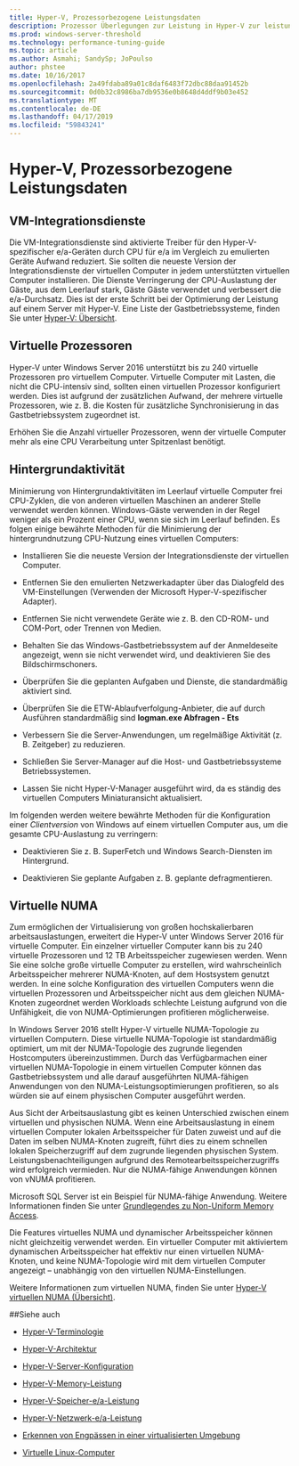 ```yaml
---
title: Hyper-V, Prozessorbezogene Leistungsdaten
description: Prozessor Überlegungen zur Leistung in Hyper-V zur leistungsoptimierung
ms.prod: windows-server-threshold
ms.technology: performance-tuning-guide
ms.topic: article
ms.author: Asmahi; SandySp; JoPoulso
author: phstee
ms.date: 10/16/2017
ms.openlocfilehash: 2a49fdaba89a01c8daf6483f72dbc88daa91452b
ms.sourcegitcommit: 0d0b32c8986ba7db9536e0b8648d4ddf9b03e452
ms.translationtype: MT
ms.contentlocale: de-DE
ms.lasthandoff: 04/17/2019
ms.locfileid: "59843241"
---
```

# <a name="hyper-v-processor-performance"></a>Hyper-V, Prozessorbezogene Leistungsdaten


## <a name="virtual-machine-integration-services"></a>VM-Integrationsdienste

Die VM-Integrationsdienste sind aktivierte Treiber für den Hyper-V-spezifischer e/a-Geräten durch CPU für e/a im Vergleich zu emulierten Geräte Aufwand reduziert. Sie sollten die neueste Version der Integrationsdienste der virtuellen Computer in jedem unterstützten virtuellen Computer installieren. Die Dienste Verringerung der CPU-Auslastung der Gäste, aus dem Leerlauf stark, Gäste Gäste verwendet und verbessert die e/a-Durchsatz. Dies ist der erste Schritt bei der Optimierung der Leistung auf einem Server mit Hyper-V. Eine Liste der Gastbetriebssysteme, finden Sie unter [Hyper-V: Übersicht](https://technet.microsoft.com/library/hh831531.aspx).

## <a name="virtual-processors"></a>Virtuelle Prozessoren

Hyper-V unter Windows Server 2016 unterstützt bis zu 240 virtuelle Prozessoren pro virtuellem Computer. Virtuelle Computer mit Lasten, die nicht die CPU-intensiv sind, sollten einen virtuellen Prozessor konfiguriert werden. Dies ist aufgrund der zusätzlichen Aufwand, der mehrere virtuelle Prozessoren, wie z. B. die Kosten für zusätzliche Synchronisierung in das Gastbetriebssystem zugeordnet ist.

Erhöhen Sie die Anzahl virtueller Prozessoren, wenn der virtuelle Computer mehr als eine CPU Verarbeitung unter Spitzenlast benötigt.

## <a name="background-activity"></a>Hintergrundaktivität

Minimierung von Hintergrundaktivitäten im Leerlauf virtuelle Computer frei CPU-Zyklen, die von anderen virtuellen Maschinen an anderer Stelle verwendet werden können. Windows-Gäste verwenden in der Regel weniger als ein Prozent einer CPU, wenn sie sich im Leerlauf befinden. Es folgen einige bewährte Methoden für die Minimierung der hintergrundnutzung CPU-Nutzung eines virtuellen Computers:

-   Installieren Sie die neueste Version der Integrationsdienste der virtuellen Computer.

-   Entfernen Sie den emulierten Netzwerkadapter über das Dialogfeld des VM-Einstellungen (Verwenden der Microsoft Hyper-V-spezifischer Adapter).

-   Entfernen Sie nicht verwendete Geräte wie z. B. den CD-ROM- und COM-Port, oder Trennen von Medien.

-   Behalten Sie das Windows-Gastbetriebssystem auf der Anmeldeseite angezeigt, wenn sie nicht verwendet wird, und deaktivieren Sie des Bildschirmschoners.

-   Überprüfen Sie die geplanten Aufgaben und Dienste, die standardmäßig aktiviert sind.

-   Überprüfen Sie die ETW-Ablaufverfolgung-Anbieter, die auf durch Ausführen standardmäßig sind **logman.exe Abfragen - Ets**

-   Verbessern Sie die Server-Anwendungen, um regelmäßige Aktivität (z. B. Zeitgeber) zu reduzieren.

-   Schließen Sie Server-Manager auf die Host- und Gastbetriebssysteme Betriebssystemen.

-   Lassen Sie nicht Hyper-V-Manager ausgeführt wird, da es ständig des virtuellen Computers Miniaturansicht aktualisiert.

Im folgenden werden weitere bewährte Methoden für die Konfiguration einer *Clientversion* von Windows auf einem virtuellen Computer aus, um die gesamte CPU-Auslastung zu verringern:

-   Deaktivieren Sie z. B. SuperFetch und Windows Search-Diensten im Hintergrund.

-   Deaktivieren Sie geplante Aufgaben z. B. geplante defragmentieren.

## <a name="virtual-numa"></a>Virtuelle NUMA

Zum ermöglichen der Virtualisierung von großen hochskalierbaren arbeitsauslastungen, erweitert die Hyper-V unter Windows Server 2016 für virtuelle Computer. Ein einzelner virtueller Computer kann bis zu 240 virtuelle Prozessoren und 12 TB Arbeitsspeicher zugewiesen werden. Wenn Sie eine solche große virtuelle Computer zu erstellen, wird wahrscheinlich Arbeitsspeicher mehrerer NUMA-Knoten, auf dem Hostsystem genutzt werden. In eine solche Konfiguration des virtuellen Computers wenn die virtuellen Prozessoren und Arbeitsspeicher nicht aus dem gleichen NUMA-Knoten zugeordnet werden Workloads schlechte Leistung aufgrund von die Unfähigkeit, die von NUMA-Optimierungen profitieren möglicherweise.

In Windows Server 2016 stellt Hyper-V virtuelle NUMA-Topologie zu virtuellen Computern. Diese virtuelle NUMA-Topologie ist standardmäßig optimiert, um mit der NUMA-Topologie des zugrunde liegenden Hostcomputers übereinzustimmen. Durch das Verfügbarmachen einer virtuellen NUMA-Topologie in einem virtuellen Computer können das Gastbetriebssystem und alle darauf ausgeführten NUMA-fähigen Anwendungen von den NUMA-Leistungsoptimierungen profitieren, so als würden sie auf einem physischen Computer ausgeführt werden.

Aus Sicht der Arbeitsauslastung gibt es keinen Unterschied zwischen einem virtuellen und physischen NUMA. Wenn eine Arbeitsauslastung in einem virtuellen Computer lokalen Arbeitsspeicher für Daten zuweist und auf die Daten im selben NUMA-Knoten zugreift, führt dies zu einem schnellen lokalen Speicherzugriff auf dem zugrunde liegenden physischen System. Leistungsbenachteiligungen aufgrund des Remotearbeitsspeicherzugriffs wird erfolgreich vermieden. Nur die NUMA-fähige Anwendungen können von vNUMA profitieren.

Microsoft SQL Server ist ein Beispiel für NUMA-fähige Anwendung. Weitere Informationen finden Sie unter [Grundlegendes zu Non-Uniform Memory Access](https://technet.microsoft.com/library/ms178144.aspx).

Die Features virtuelles NUMA und dynamischer Arbeitsspeicher können nicht gleichzeitig verwendet werden. Ein virtueller Computer mit aktiviertem dynamischen Arbeitsspeicher hat effektiv nur einen virtuellen NUMA-Knoten, und keine NUMA-Topologie wird mit dem virtuellen Computer angezeigt – unabhängig von den virtuellen NUMA-Einstellungen.

Weitere Informationen zum virtuellen NUMA, finden Sie unter [Hyper-V virtuellen NUMA (Übersicht)](https://technet.microsoft.com/library/dn282282.aspx).

##<a name="see-also"></a>Siehe auch

-   [Hyper-V-Terminologie](terminology.md)

-   [Hyper-V-Architektur](architecture.md)

-   [Hyper-V-Server-Konfiguration](configuration.md)

-   [Hyper-V-Memory-Leistung](memory-performance.md)

-   [Hyper-V-Speicher-e/a-Leistung](storage-io-performance.md)

-   [Hyper-V-Netzwerk-e/a-Leistung](network-io-performance.md)

-   [Erkennen von Engpässen in einer virtualisierten Umgebung](detecting-virtualized-environment-bottlenecks.md)

-   [Virtuelle Linux-Computer](linux-virtual-machine-considerations.md)

